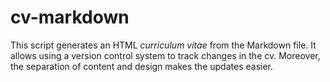 # cv-markdown

This script generates an HTML *curriculum vitae* from the Markdown file. It allows using a version control system to track changes in the cv. Moreover, the separation of content and design makes the updates easier.
